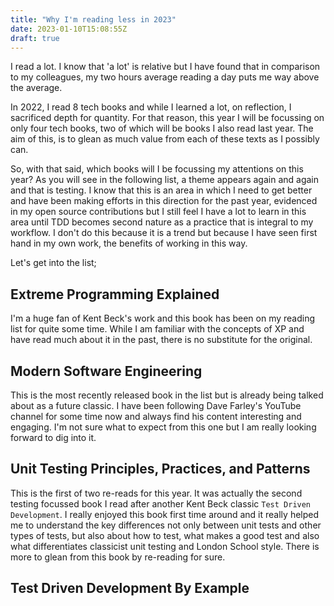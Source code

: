 ```yaml
---
title: "Why I'm reading less in 2023"
date: 2023-01-10T15:08:55Z
draft: true
---
```


I read a lot. I know that 'a lot' is relative but I have found that in comparison to my colleagues, my two hours average reading a day puts me way above the average.

In 2022, I read 8 tech books and while I learned a lot, on reflection, I sacrificed depth for quantity. For that reason, this year I will be focussing on only four tech
books, two of which will be books I also read last year. The aim of this, is to glean as much value from each of these texts as I possibly can.

So, with that said, which books will I be focussing my attentions on this year? As you will see in the following list, a theme appears again and again and that is testing.
I know that this is an area in which I need to get better and have been making efforts in this direction for the past year, evidenced in my open source contributions but 
I still feel I have a lot to learn in this area until TDD becomes second nature as a practice that is integral to my workflow. I don't do this because it is a trend but because
I have seen first hand in my own work, the benefits of working in this way.

Let's get into the list;

## Extreme Programming Explained

I'm a huge fan of Kent Beck's work and this book has been on my reading list for quite some time. While I am familiar with the concepts
of XP and have read much about it in the past, there is no substitute for the original.

## Modern Software Engineering

This is the most recently released book in the list but is already being talked about as a future classic. I have been following Dave Farley's
YouTube channel for some time now and always find his content interesting and engaging. I'm not sure what to expect from this one but I am 
really looking forward to dig into it.

## Unit Testing Principles, Practices, and Patterns

This is the first of two re-reads for this year. It was actually the second testing focussed book I read after another Kent Beck classic `Test
Driven Development`. I really enjoyed this book first time around and it really helped me to understand the key differences not only
between unit tests and other types of tests, but also about how to test, what makes a good test and also what differentiates classicist
unit testing and London School style. There is more to glean from this book by re-reading for sure.

## Test Driven Development By Example
